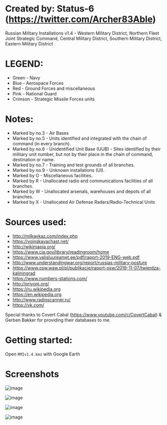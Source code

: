 # Created by: Status-6 (https://twitter.com/Archer83Able)

Russian Military Installations v1.4 - Western Military District, Northern Fleet Joint Strategic Command, Central Military District, Southern Military District, Eastern Military District 

# LEGEND:

- Green - Navy
- Blue - Aerospace Forces 
- Red - Ground Forces and miscellaneous
- Pink - National Guard
- Crimson - Strategic Missile Forces units


# Notes:

- Marked by no.3 - Air Bases
- Marked by no.5 - Units identified and integrated with the chain of command (in every branch).
- Marked by no.6 - Unidentified Unit Base (UUB) - Sites identified by their military unit number, but not by their place in the chain of command, destination or name.
- Marked by no.7 - Training and test grounds of all branches.
- Marked by no.9 - Unknown installations (UI).
- Marked by O - Miscellaneous facilities.
- Marked by R - Unallocated radio and communications facilities of all branches.
- Marked by W - Unallocated arsenals, warehouses and depots of all branches.
- Marked by X - Unallocated Air Defense Radars/Radio-Technical Units

# Sources used:

- http://milkavkaz.com/index.php
- https://voinskayachast.net/
- http://wikimapia.org/
- https://www.cia.gov/library/readingroom/home
- https://www.valisluureamet.ee/pdf/raport-2019-ENG-web.pdf
- http://www.understandingwar.org/report/russias-military-posture
- https://www.osw.waw.pl/pl/publikacje/raport-osw/2019-11-07/twierdza-kaliningrad
- https://www.numbers-stations.com/
- http://priyom.org/
- https://ru.wikipedia.org
- https://en.wikipedia.org
- http://www.radioscanner.ru/
- https://vk.com/

Special thanks to Covert Cabal (https://www.youtube.com/c/CovertCabal) & Gerben Bakker for providing their databases to me.


# Getting started:

Open ```RMIv1.4.kmz``` with Google Earth


# Screenshots

![image](https://user-images.githubusercontent.com/34960418/180868860-02a334c8-669c-4afe-bd52-12f45e60dcf9.png)

![image](https://user-images.githubusercontent.com/34960418/180868876-9f4d8029-60b9-4990-89b3-8502033f9792.png)

![image](https://user-images.githubusercontent.com/34960418/180868901-53a1f7fa-7e04-46c5-91ea-25d49afdeac9.png)

![image](https://user-images.githubusercontent.com/34960418/180868915-4b2932be-eee4-47bb-8ebe-37619a342408.png)

